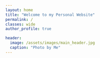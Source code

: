 ```yaml
---
layout: home
title: "Welcome to my Personal Website"
permalink: /
classes: wide
author_profile: true

header:
  image: /assets/images/main_header.jpg
  caption: "Photo by Me"
---
```

